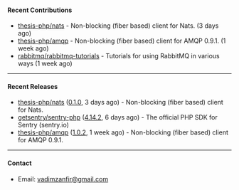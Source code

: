 #### Recent Contributions

- [thesis-php/nats](https://github.com/thesis-php/nats) - Non-blocking (fiber based) client for Nats. (3 days ago)
- [thesis-php/amqp](https://github.com/thesis-php/amqp) - Non-blocking (fiber based) client for AMQP 0.9.1. (1 week ago)
- [rabbitmq/rabbitmq-tutorials](https://github.com/rabbitmq/rabbitmq-tutorials) - Tutorials for using RabbitMQ in various ways (1 week ago)

---

#### Recent Releases

- [thesis-php/nats](https://github.com/thesis-php/nats) ([0.1.0](https://github.com/thesis-php/nats/releases/tag/0.1.0), 3 days ago) - Non-blocking (fiber based) client for Nats.
- [getsentry/sentry-php](https://github.com/getsentry/sentry-php) ([4.14.2](https://github.com/getsentry/sentry-php/releases/tag/4.14.2), 6 days ago) - The official PHP SDK for Sentry (sentry.io)
- [thesis-php/amqp](https://github.com/thesis-php/amqp) ([1.0.2](https://github.com/thesis-php/amqp/releases/tag/1.0.2), 1 week ago) - Non-blocking (fiber based) client for AMQP 0.9.1.

---

#### Contact

- Email: [vadimzanfir@gmail.com](mailto://vadimzanfir@gmail.com)
